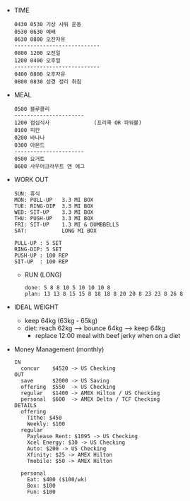 * TIME
  ```
  0430 0530 기상 샤워 운동 
  0530 0630 예배
  0630 0800 오전자유
  ---------------------------
  0800 1200 오전일
  1200 0400 오후일              
  ---------------------------
  0400 0800 오후자유
  0800 0830 성경 정리 취침
  ```

* MEAL
  ```
  0500 블루콜리
  ----------------------
  1200 점심식사              (프리쿡 OR 파워볼)
  0100 피칸
  0200 바나나
  0300 아몬드
  ----------------------
  0500 요거트
  0600 사우어크라우트 앤 에그
  ```

* WORK OUT
  ```
  SUN: 휴식
  MON: PULL-UP   3.3 MI BOX
  TUE: RING-DIP  3.3 MI BOX
  WED: SIT-UP    3.3 MI BOX
  THU: PUSH-UP   3.3 MI BOX
  FRI: SIT-UP    1.3 MI & DUMBBELLS
  SAT:           LONG MI BOX

  PULL-UP : 5 SET
  RING-DIP: 5 SET
  PUSH-UP : 100 REP
  SIT-UP  : 100 REP
  ```

  * RUN (LONG)
    ```
    done: 5 8 8 10 5 10 10 10 8
    plan: 13 13 8 15 15 8 18 18 8 20 20 8 23 23 8 26 8
    ```

* IDEAL WEIGHT
  * keep 64kg (63kg - 65kg)
  * diet: reach 62kg --> bounce 64kg --> keep 64kg
    * replace 12:00 meal with beef jerky when on a diet

* Money Management (monthly)
  ```
  IN
    concur    $4520 -> US Checking
  OUT
    save      $2000 -> US Saving
    offering  $550  -> US Checking
    regular   $1400 -> AMEX Hilton / US Checking
    personal  $600  -> AMEX Delta / TCF Checking
  DETAILS
    offering
      Tithe: $450
      Weekly: $100
    regular
      Paylease Rent: $1095 -> US Checking
      Xcel Energy: $30 -> US Checking
      Auto: $200 -> US Checking
      Xfinity: $25 -> AMEX Hilton
      Tmobile: $50 -> AMEX Hilton
      
    personal
      Eat: $400 ($100/wk)
      Box: $100
      Fun: $100
  ```
